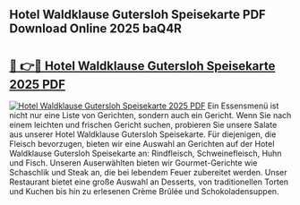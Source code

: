 ## Hotel Waldklause Gutersloh Speisekarte PDF Download Online 2025 baQ4R

# <h2><a href="http://gc96r7.nevu.top/?p=Hotel+Waldklause+Gutersloh+Speisekarte">🔗 👉🔴 Hotel Waldklause Gutersloh Speisekarte 2025 PDF</a></h2>

[![Hotel Waldklause Gutersloh Speisekarte 2025 PDF](https://i.imgur.com/dBaPXMq.png)](http://gc96r7.nevu.top/?p=Hotel+Waldklause+Gutersloh+Speisekarte)
Ein Essensmenü ist nicht nur eine Liste von Gerichten, sondern auch ein Gericht. Wenn Sie nach einem leichten und frischen Gericht suchen, probieren Sie unsere Salate aus unserer Hotel Waldklause Gutersloh Speisekarte. Für diejenigen, die Fleisch bevorzugen, bieten wir eine Auswahl an Gerichten auf der Hotel Waldklause Gutersloh Speisekarte an: Rindfleisch, Schweinefleisch, Huhn und Fisch. Unseren Auserwählten bieten wir Gourmet-Gerichte wie Schaschlik und Steak an, die bei lebendem Feuer zubereitet werden. Unser Restaurant bietet eine große Auswahl an Desserts, von traditionellen Torten und Kuchen bis hin zu erlesenen Crème Brûlée und Schokoladensuppen.

